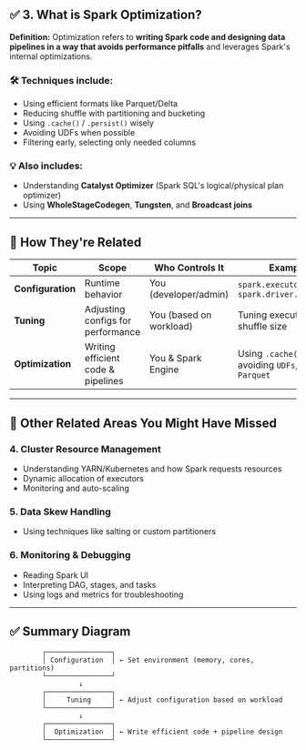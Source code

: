
## ✅ 3. **What is Spark Optimization?**

**Definition:**
Optimization refers to **writing Spark code and designing data pipelines in a way that avoids performance pitfalls** and leverages Spark's internal optimizations.

### 🛠️ Techniques include:

* Using efficient formats like Parquet/Delta
* Reducing shuffle with partitioning and bucketing
* Using `.cache()` / `.persist()` wisely
* Avoiding UDFs when possible
* Filtering early, selecting only needed columns

### 💡 Also includes:

* Understanding **Catalyst Optimizer** (Spark SQL's logical/physical plan optimizer)
* Using **WholeStageCodegen**, **Tungsten**, and **Broadcast joins**

---

## 🔁 How They're Related

| Topic             | Scope                              | Who Controls It         | Example                                            |
| ----------------- | ---------------------------------- | ----------------------- | -------------------------------------------------- |
| **Configuration** | Runtime behavior                   | You (developer/admin)   | `spark.executor.memory`, `spark.driver.cores`      |
| **Tuning**        | Adjusting configs for performance  | You (based on workload) | Tuning executor count, shuffle size                |
| **Optimization**  | Writing efficient code & pipelines | You & Spark Engine      | Using `.cache()`, avoiding `UDFs`, using `Parquet` |

---










## 🧩 Other Related Areas You Might Have Missed

### 4. **Cluster Resource Management**

* Understanding YARN/Kubernetes and how Spark requests resources
* Dynamic allocation of executors
* Monitoring and auto-scaling

### 5. **Data Skew Handling**

* Using techniques like salting or custom partitioners

### 6. **Monitoring & Debugging**

* Reading Spark UI
* Interpreting DAG, stages, and tasks
* Using logs and metrics for troubleshooting

---

## ✅ Summary Diagram

```
        ┌────────────────┐
        │ Configuration  │ ← Set environment (memory, cores, partitions)
        └────────────────┘
                 ↓
        ┌────────────────┐
        │     Tuning     │ ← Adjust configuration based on workload
        └────────────────┘
                 ↓
        ┌────────────────┐
        │  Optimization  │ ← Write efficient code + pipeline design
        └────────────────┘
```